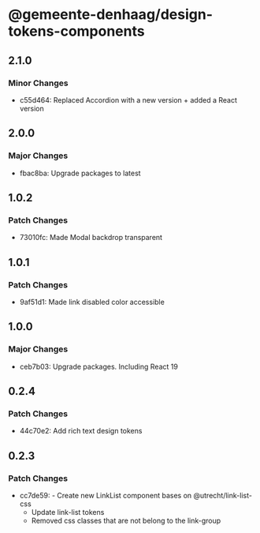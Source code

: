 # @gemeente-denhaag/design-tokens-components

## 2.1.0

### Minor Changes

- c55d464: Replaced Accordion with a new version + added a React version

## 2.0.0

### Major Changes

- fbac8ba: Upgrade packages to latest

## 1.0.2

### Patch Changes

- 73010fc: Made Modal backdrop transparent

## 1.0.1

### Patch Changes

- 9af51d1: Made link disabled color accessible

## 1.0.0

### Major Changes

- ceb7b03: Upgrade packages. Including React 19

## 0.2.4

### Patch Changes

- 44c70e2: Add rich text design tokens

## 0.2.3

### Patch Changes

- cc7de59: - Create new LinkList component bases on @utrecht/link-list-css
  - Update link-list tokens
  - Removed css classes that are not belong to the link-group
